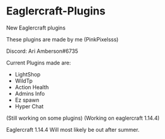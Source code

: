 # Eaglercraft-Plugins
New Eaglercraft plugins

These plugins are made by me (PinkPixelsss) 

Discord: Ari Amberson#6735

Current Plugins made are: 
- LightShop 
- WildTp
- Action Health
- Admins Info
- Ez spawn
- Hyper Chat

(Still working on some plugins)
(Working on eaglercraft 1.14.4)

Eaglercraft 1.14.4 Will most likely be out after summer. 

